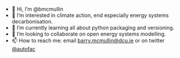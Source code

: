 - 👋 Hi, I’m @bmcmullin
- 👀 I’m interested in climate action, end especially energy systems decarbonisation.
- 🌱 I’m currently learning all about python packaging and versioning.
- 💞️ I’m looking to collaborate on open energy systems modelling.
- 📫 How to reach me: email [barry.mcmullin@dcu.ie](mailto:barry.mcmullin@dcu.ie) or on twitter [@autofac](https://twitter.com/autofac)

<!---
bmcmullin/bmcmullin is a ✨ special ✨ repository because its `README.md` (this file) appears on your GitHub profile.
You can click the Preview link to take a look at your changes.
--->

